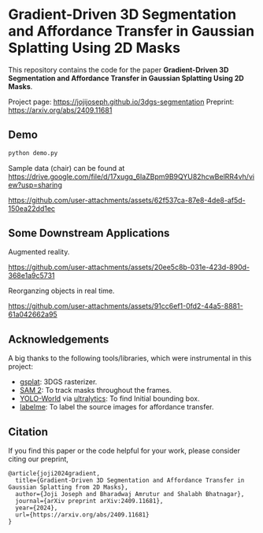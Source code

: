 # Gradient-Driven 3D Segmentation and Affordance Transfer in Gaussian Splatting Using 2D Masks

This repository contains the code for the paper **Gradient-Driven 3D Segmentation and Affordance Transfer in Gaussian Splatting Using 2D Masks**.

Project page: https://jojijoseph.github.io/3dgs-segmentation
Preprint: https://arxiv.org/abs/2409.11681

## Demo

```bash
python demo.py
```
Sample data (chair) can be found at https://drive.google.com/file/d/17xugq_6IaZBpm9B9QYU82hcwBelRR4vh/view?usp=sharing


https://github.com/user-attachments/assets/62f537ca-87e8-4de8-af5d-150ea22dd1ec


## Some Downstream Applications

Augmented reality.

https://github.com/user-attachments/assets/20ee5c8b-031e-423d-890d-368e1a9c5731

Reorganzing objects in real time.

https://github.com/user-attachments/assets/91cc6ef1-0fd2-44a5-8881-61a042662a95

## Acknowledgements

A big thanks to the following tools/libraries, which were instrumental in this project:

- [gsplat](https://github.com/nerfstudio-project/gsplat): 3DGS rasterizer.
- [SAM 2](https://github.com/facebookresearch/segment-anything-2): To track masks throughout the frames.
- [YOLO-World](https://github.com/AILab-CVC/YOLO-World) via [ultralytics](https://docs.ultralytics.com/models/yolo-world/): To find Initial bounding box.
- [labelme](https://github.com/labelmeai/labelme): To label the source images for affordance transfer.

## Citation
If you find this paper or the code helpful for your work, please consider citing our preprint,
```
@article{joji2024gradient,
  title={Gradient-Driven 3D Segmentation and Affordance Transfer in Gaussian Splatting from 2D Masks},
  author={Joji Joseph and Bharadwaj Amrutur and Shalabh Bhatnagar},
  journal={arXiv preprint arXiv:2409.11681},
  year={2024},
  url={https://arxiv.org/abs/2409.11681}
}
```
